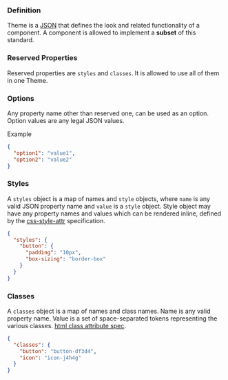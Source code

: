 ### Definition

Theme is a [JSON](http://www.json.org/) that defines the look and related functionality of a component. A component is allowed to implement a __subset__ of this standard.

### Reserved Properties

Reserved properties are `styles` and `classes`. It is allowed to use all of them in one Theme.

### Options

Any property name other than reserved one, can be used as an option.
Option values are any legal JSON values.

Example

```json
{
  "option1": "value1",
  "option2": "value2"
}
```

### Styles

A `styles` object is a map of names and `style` objects, where `name` is any valid JSON property name and `value` is a `style` object.
Style object may have any property names and values which can be rendered inline, defined by the [css-style-attr](https://www.w3.org/TR/css-style-attr/) specification.

```json
{
  "styles": {
    "button": {
      "padding": "10px",
      "box-sizing": "border-box"
    }
  }
}
```

### Classes

A `classes` object is a map of names and class names. Name is any valid property name. Value is a set of space-separated tokens representing the various classes. [html class attribute spec](https://www.w3.org/TR/2011/WD-html5-20110525/elements.html#classes).

```json
{
  "classes": {
    "button": "button-df3d4",
    "icon": "icon-j4h4g"
  }
}
```
